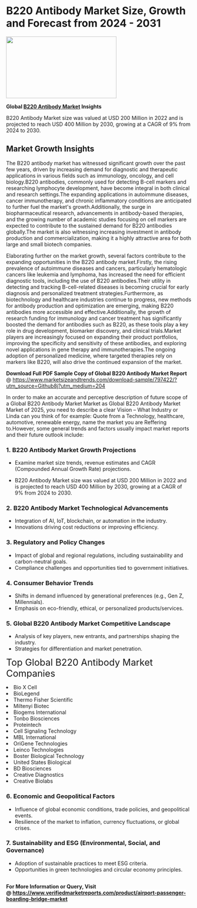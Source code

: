 <H1>B220 Antibody Market Size, Growth and Forecast from 2024 - 2031</H1><img class="aligncenter size-medium wp-image-584254" src="https://thirdeyenews.in/wp-content/uploads/2024/09/Global-Market-Research-300x168.jpeg" alt="" width="300" height="168" /><p><strong>Global&nbsp;<a href="https://www.marketsizeandtrends.com/download-sample/797422/?utm_source=Github8j?utm_medium=204">B220 Antibody Market</a> Insights</strong></p><p>B220 Antibody Market size was valued at USD 200 Million in 2022 and is projected to reach USD 400 Million by 2030, growing at a CAGR of 9% from 2024 to 2030.</p><p><h2>Market Growth Insights</h2> <p>The B220 antibody market has witnessed significant growth over the past few years, driven by increasing demand for diagnostic and therapeutic applications in various fields such as immunology, oncology, and cell biology.B220 antibodies, commonly used for detecting B-cell markers and researching lymphocyte development, have become integral in both clinical and research settings.The expanding applications in autoimmune diseases, cancer immunotherapy, and chronic inflammatory conditions are anticipated to further fuel the market's growth.Additionally, the surge in biopharmaceutical research, advancements in antibody-based therapies, and the growing number of academic studies focusing on cell markers are expected to contribute to the sustained demand for B220 antibodies globally.The market is also witnessing increasing investment in antibody production and commercialization, making it a highly attractive area for both large and small biotech companies. </p> <p>Elaborating further on the market growth, several factors contribute to the expanding opportunities in the B220 antibody market.Firstly, the rising prevalence of autoimmune diseases and cancers, particularly hematologic cancers like leukemia and lymphoma, has increased the need for efficient diagnostic tools, including the use of B220 antibodies.Their utility in detecting and tracking B-cell-related diseases is becoming crucial for early diagnosis and personalized treatment strategies.Furthermore, as biotechnology and healthcare industries continue to progress, new methods for antibody production and optimization are emerging, making B220 antibodies more accessible and effective.Additionally, the growth of research funding for immunology and cancer treatment has significantly boosted the demand for antibodies such as B220, as these tools play a key role in drug development, biomarker discovery, and clinical trials.Market players are increasingly focused on expanding their product portfolios, improving the specificity and sensitivity of these antibodies, and exploring novel applications in gene therapy and immunotherapies.The ongoing adoption of personalized medicine, where targeted therapies rely on markers like B220, will also drive the continued expansion of the market.</p><p><span class=""><strong>Download Full PDF Sample Copy of Global B220 Antibody Market Report</strong> @ <a href="https://www.marketsizeandtrends.com/download-sample/797422/?utm_source=Github8j?utm_medium=204" target="_blank">https://www.marketsizeandtrends.com/download-sample/797422/?utm_source=Github8j?utm_medium=204</a></span></p><p>In order to make an accurate and perceptive description of future scope of a Global&nbsp;B220 Antibody Market Market as Global&nbsp;B220 Antibody Market Market of 2025, you need to describe a clear Vision &ndash; What Industry or Linda can you think of for example: Quote from a Technology, healthcare, automotive, renewable energy, name the market you are Reffering to.However, some general trends and factors usually impact market reports and their future outlook include:</p><h3>1.&nbsp;<strong>B220 Antibody Market Growth Projections</strong></h3><ul><li>Examine market size trends, revenue estimates and CAGR (Compounded Annual Growth Rate) projections.</li><li><p>B220 Antibody Market size was valued at USD 200 Million in 2022 and is projected to reach USD 400 Million by 2030, growing at a CAGR of 9% from 2024 to 2030.</p></li></ul><h3>2.&nbsp;<strong>B220 Antibody Market Technological Advancements</strong></h3><ul><li>Integration of AI, IoT, blockchain, or automation in the industry.</li><li>Innovations driving cost reductions or improving efficiency.</li></ul><h3>3.&nbsp;<strong>Regulatory and Policy Changes</strong></h3><ul><li>Impact of global and regional regulations, including sustainability and carbon-neutral goals.</li><li>Compliance challenges and opportunities tied to government initiatives.</li></ul><h3>4.&nbsp;<strong>Consumer Behavior Trends</strong></h3><ul><li>Shifts in demand influenced by generational preferences (e.g., Gen Z, Millennials).</li><li>Emphasis on eco-friendly, ethical, or personalized products/services.</li></ul><h3>5.&nbsp;<strong>Global B220 Antibody Market Competitive Landscape</strong></h3><ul><li>Analysis of key players, new entrants, and partnerships shaping the industry.</li><li>Strategies for differentiation and market penetration.</li></ul><p data-pm-slice="1 1 []"><span style="color: inherit; font-family: inherit; font-size: 25px;">Top Global B220 Antibody Market Companies</span></p><div class="" data-test-id=""><p><li>Bio X Cell</li><li> BioLegend</li><li> Thermo Fisher Scientific</li><li> Miltenyi Biotec</li><li> Biogems International</li><li> Tonbo Biosciences</li><li> Proteintech</li><li> Cell Signaling Technology</li><li> MBL International</li><li> OriGene Technologies</li><li> Leinco Technologies</li><li> Boster Biological Technology</li><li> United States Biological</li><li> BD Biosciences</li><li> Creative Diagnostics</li><li> Creative Biolabs</li></p></div><h3>6.&nbsp;<strong>Economic and Geopolitical Factors</strong></h3><ul><li>Influence of global economic conditions, trade policies, and geopolitical events.</li><li>Resilience of the market to inflation, currency fluctuations, or global crises.</li></ul><h3>7.&nbsp;<strong>Sustainability and ESG (Environmental, Social, and Governance)</strong></h3><ul><li>Adoption of sustainable practices to meet ESG criteria.</li><li>Opportunities in green technologies and circular economy principles.</li></ul><h2><strong style="font-size: 14px;">For More Information or Query, Visit @&nbsp;</strong><a style="background-color: #ffffff; font-size: 14px;" href="https://www.marketsizeandtrends.com/report/b220-antibody-market/" target="_blank">https://www.verifiedmarketreports.com/product/airport-passenger-boarding-bridge-market</a></h2>